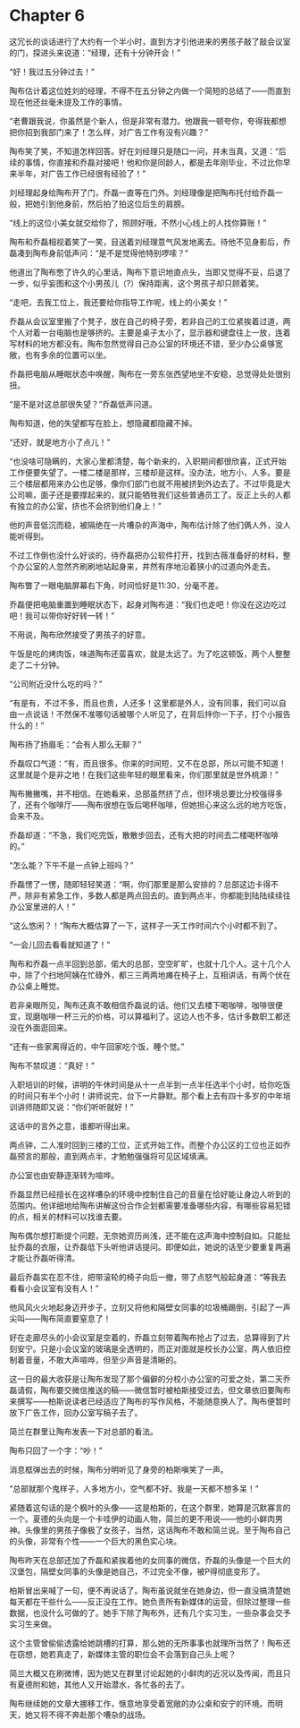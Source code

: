 # Chapter 6

这冗长的谈话进行了大约有一个半小时，直到方才引他进来的男孩子敲了敲会议室的门，探进头来说道：“经理，还有十分钟开会！”

“好！我过五分钟过去！”

陶布估计着这位姓刘的经理，不得不在五分钟之内做一个简短的总结了——而直到现在他还丝毫未提及工作的事情。

“老曹跟我说，你虽然是个新人，但是非常有潜力。他跟我一顿夸你，夸得我都想把你招到我部门来了！怎么样，对广告工作有没有兴趣？”

陶布笑了笑，不知道怎样回答。好在刘经理只是随口一问，并未当真，又道：“后续的事情，你直接和乔磊对接吧！他和你是同龄人，都是去年刚毕业，不过比你早来半年，对广告工作已经很有经验了！”

刘经理起身给陶布开了门，乔磊一直等在门外。刘经理像是把陶布托付给乔磊一般，把她引到他身前，然后拍了拍这位后生的肩膀。

“线上的这位小美女就交给你了，照顾好哦，不然小心线上的人找你算账！”

陶布和乔磊相视着笑了一笑，目送着刘经理意气风发地离去。待他不见身影后，乔磊凑到陶布身前低声问：“是不是觉得他特别啰嗦？”

他道出了陶布憋了许久的心里话，陶布下意识地直点头，当即又觉得不妥，后退了一步，似乎妄图和这个小男孩儿（?）保持距离，这个男孩子却只顾着笑。

“走吧，去我工位上，我还要给你指导工作呢，线上的小美女！”

乔磊从会议室里搬了个凳子，放在自己的椅子旁，若非自己的工位紧挨着过道，两个人对着一台电脑也是够挤的。主要是桌子太小了，显示器和键盘往上一放，连着写材料的地方都没有。陶布忽然觉得自己办公室的环境还不错，至少办公桌够宽敞，也有多余的位置可以坐。

乔磊把电脑从睡眠状态中唤醒，陶布在一旁东张西望地坐不安稳，总觉得处处很别扭。

“是不是对这总部很失望？”乔磊低声问道。

陶布知道，他的失望都写在脸上，想隐藏都隐藏不掉。

“还好，就是地方小了点儿！”

“也没啥可隐瞒的，大家心里都清楚，每个新来的，入职期间都很欣喜，正式开始工作便要失望了。一楼二楼是那样，三楼却是这样。没办法，地方小，人多。要是三个楼层都用来办公也足够，像你们部门也就不用被挤到外边去了。不过毕竟是大公司嘛，面子还是要撑起来的，就只能牺牲我们这些普通员工了。反正上头的人都有独立的办公室，挤也不会挤到他们身上！”

他的声音低沉而稳，被隔绝在一片嘈杂的声海中，陶布估计除了他们俩人外，没人能听得到。

不过工作倒也没什么好谈的，待乔磊把办公软件打开，找到古薇准备好的材料，整个办公室的人忽然齐刷刷地站起身来，井然有序地沿着狭小的过道向外走去。

陶布瞥了一眼电脑屏幕右下角，时间恰好是11:30，分毫不差。

乔磊便把电脑重置到睡眠状态下，起身对陶布道：“我们也走吧！你没在这边吃过吧！我可以带你好好转一转！”

不用说，陶布欣然接受了男孩子的好意。

午饭是吃的烤肉饭，味道陶布还蛮喜欢，就是太远了。为了吃这顿饭，两个人整整走了二十分钟。

“公司附近没什么吃的吗？”

“有是有，不过不多，而且也贵，人还多！这里都是外人，没有同事，我们可以自由一点说话！不然保不准哪句话被哪个人听见了，在背后拌你一下子，打个小报告什么的！”

陶布扬了扬眉毛：“会有人那么无聊？”

乔磊叹口气道：“有，而且很多。你来的时间短，又不在总部，所以可能不知道！这里就是个是非之地！在我们这些年轻的眼里看来，你们那里就是世外桃源！”

陶布撇撇嘴，并不相信。在她看来，总部虽然挤了点，但环境总要比分校强得多了，还有个咖啡厅——陶布很想在饭后喝杯咖啡，但她担心来这么远的地方吃饭，会来不及。

乔磊却道：“不急，我们吃完饭，散散步回去，还有大把的时间去二楼喝杯咖啡的。”

“怎么能？下午不是一点钟上班吗？”

乔磊愣了一愣，随即轻轻笑道：“啊，你们那里是那么安排的？总部这边卡得不严，除非有紧急工作，多数人都是两点回去的。直到两点半，你都能到陆陆续续往办公室里进的人！”

“这么悠闲？！”陶布大概估算了一下，这样子一天工作时间六个小时都不到了。

“一会儿回去看看就知道了！”

陶布和乔磊一点半回到总部，偌大的总部，空空旷旷，也就十几个人。这十几个人中，除了个扫地阿姨在忙碌外，都三三两两地瘫在椅子上，互相讲话，有两个伏在办公桌上睡觉。

若非亲眼所见，陶布还真不敢相信乔磊说的话。他们又去楼下喝咖啡，咖啡很便宜，现磨咖啡一杯三元的价格，可以算福利了。这边人也不多，估计多数职工都还没在外面逛回来。

“还有一些家离得近的，中午回家吃个饭，睡个觉。”

陶布不禁叹道：“真好！”

入职培训的时候，讲明的午休时间是从十一点半到一点半任选半个小时，给你吃饭的时间只有半个小时！讲师说完，台下一片静默。那个看上去有四十多岁的中年培训讲师随即又说：“你们听听就好！”

这话中的言外之意，谁都听得出来。

两点钟，二人准时回到三楼的工位，正式开始工作。而整个办公区的工位也正如乔磊预言的那般，直到两点半，才勉勉强强将可见区域填满。

办公室也由安静逐渐转为喧哗。

乔磊显然已经擅长在这样嘈杂的环境中控制住自己的音量在恰好能让身边人听到的范围内。他详细地给陶布讲解这份合作企划都需要准备哪些内容，有哪些容易犯错的点，相关的材料可以找谁去要。

陶布偶尔想打断提个问题，无奈她资历尚浅，还不能在这声海中控制自如。只能扯扯乔磊的衣服，让乔磊低下头听他讲话提问。即便如此，她说的话至少要重复两遍才能让乔磊听得清。

最后乔磊实在忍不住，把带滚轮的椅子向后一撤，带了点怒气般起身道：“等我去看看小会议室有没有人！”

他风风火火地起身迈开步子，立刻又将他和隔壁女同事的垃圾桶踢倒，引起了一声尖叫——陶布简直要窒息了！

好在走廊尽头的小会议室是空着的，乔磊立刻带着陶布抢占了过去，总算得到了片刻安宁。只是小会议室的玻璃是全透明的，而正对面就是校长办公室，两人依旧控制着音量，不敢大声喧哗，但至少声音是清晰的。

这一日的最大收获是让陶布发现了那个偏僻的分校小办公室的可爱之处，第二天乔磊请假，陶布要交微信推送的稿——微信暂时被柏斯接受过去，但文章依旧要陶布来撰写——柏斯说读者已经适应了陶布的写作风格，不能随意换人了。陶布便暂时放下广告工作，回办公室写稿子去了。

简兰在群里让陶布发表一下对总部的看法。

陶布只回了一个字：“吵！”

消息框弹出去的时候，陶布分明听见了身旁的柏斯嗔笑了一声。

“总部就那个鬼样子，人多地方小，空气都不好。我是一天都不想多呆！”

紧随着这句话的是个枫叶的头像——这是柏斯的，在这个群里，她算是沉默寡言的一个。夏德的头向是一个卡哇伊的动画人物，简兰的更不用说——他的小鲜肉男神。头像里的男孩子像极了女孩子，当然，这话陶布不敢和简兰说。至于陶布自己的头像，非常有个性——一个巨大的黑色实心块。

陶布昨天在总部还加了乔磊和紧挨着他的女同事的微信，乔磊的头像是一个巨大的汉堡包，隔壁女同事的头像是她自己，不过完全不像，被P得彻底变形了。

柏斯冒出来喊了一句，便不再说话了。陶布虽说就坐在她身边，但一直没搞清楚她每天都在干些什么——反正没在工作。她负责所有新媒体的运营，但除过整理一些数据，也没什么可做的了。她手下除了陶布外，还有几个实习生，一些杂事会交予实习生来做。

这个主管曾偷偷透露给她跳槽的打算，那么她的无所事事也就理所当然了！陶布还在窃想，她若真走了，新媒体主管的职位会不会落到自己头上呢？

简兰大概又在刷微博，因为她又在群里讨论起她的小鲜肉的近况以及传闻，而且只有夏德附和她，其他人又开始潜水，各忙各的去了。

陶布继续她的文章大挪移工作，惬意地享受着宽敞的办公桌和安宁的环境。而明天，她又将不得不奔赴那个嘈杂的战场。
